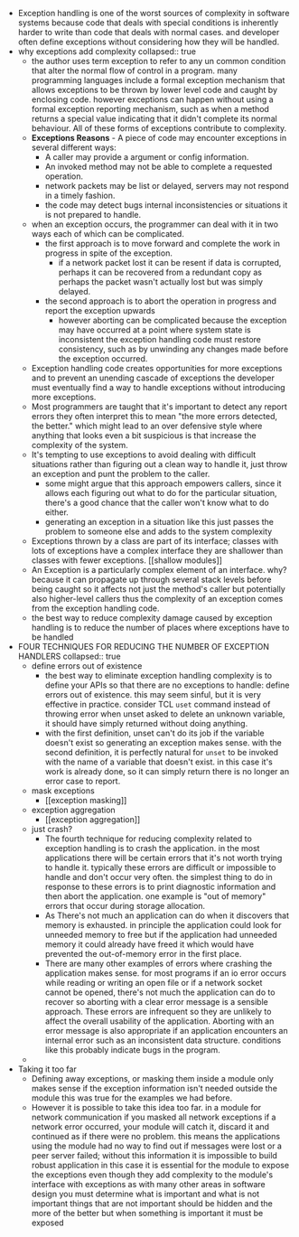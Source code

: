 - Exception handling is one of the worst sources of complexity in software systems because code that deals with special conditions is inherently harder to write than code that deals with normal cases. and developer often define exceptions without considering how they will be handled.
- why exceptions add complexity
  collapsed:: true
	- the author uses term exception to refer to any un common condition that alter the normal flow of control in a program. many programming languages include a formal exception mechanism that allows exceptions to be thrown by lower level code and caught by enclosing code. however exceptions can happen without using a formal exception reporting mechanism, such as when a method returns a special value indicating that it didn't complete its normal behaviour. All of these forms of exceptions contribute to complexity.
	- **Exceptions Reasons** - A piece of code may encounter exceptions in several different ways:
		- A caller may provide a argument or config information.
		- An invoked method may not be able to complete a requested operation.
		- network packets may be list or delayed, servers may not respond in a timely fashion.
		- the code may detect bugs internal inconsistencies or situations it is not prepared to handle.
	- when an exception occurs, the programmer can deal with it in two ways each of which can be complicated.
		- the first approach is to move forward and complete the work in progress in spite of the exception.
			- if a network packet lost it can be resent if data is corrupted, perhaps it can be recovered from a redundant copy as perhaps the packet wasn't actually lost but was simply delayed.
		- the second approach is to abort the operation in progress and report the exception upwards
			- however aborting can be complicated because the exception may have occurred at a point where system state is inconsistent the exception handling code must restore consistency, such as by unwinding any changes made before the exception occurred.
	- Exception handling code creates opportunities for more exceptions and to prevent an unending cascade of exceptions the developer must eventually find a way to handle exceptions without introducing more exceptions.
	- Most programmers are taught that it's important to detect any report errors they often interpret this to mean "the more errors detected, the better." which might lead to an over defensive style where anything that looks even a bit suspicious is that increase the complexity of the system.
	- It's tempting to use exceptions to avoid dealing with difficult situations rather than figuring out a clean way to handle it, just throw an exception and punt the problem to the caller.
		- some might argue that this approach empowers callers, since it allows each figuring out what to do for the particular situation, there's a good chance that the caller won't know what to do either.
		- generating an exception in a situation like this just passes the problem to someone else and adds to the system complexity
	- Exceptions thrown by a class are part of its interface; classes with lots of exceptions have a complex interface they are shallower than classes with fewer exceptions. [[shallow modules]]
	- An Exception is a particularly complex element of an interface. why? because it can propagate up through several stack levels before being caught so it affects not just the method's caller but potentially also higher-level callers thus the complexity of an exception comes from the exception handling code.
	- the best way to reduce complexity damage caused by exception handling is to reduce the number of places where exceptions have to be handled
- FOUR TECHNIQUES FOR REDUCING THE NUMBER OF EXCEPTION HANDLERS
  collapsed:: true
	- define errors out of existence
		- the best way to eliminate exception handling complexity is to define your APIs so that there are no exceptions to handle: define errors out of existence. this may seem sinful, but it is very effective in practice. consider TCL `uset` command instead of throwing error when unset asked to delete an unknown variable, it should have simply returned without doing anything.
		- with the first definition, unset can't do its job if the variable doesn't exist so generating an exception makes sense. with the second definition, it is perfectly natural for `unset` to be invoked with the name of a variable that doesn't exist. in this case it's work is already done, so it can simply return there is no longer an error case to report.
	- mask exceptions
		- [[exception masking]]
	- exception aggregation
		- [[exception aggregation]]
	- just crash?
		- The fourth technique for reducing complexity related to exception handling is to crash the application. in the most applications there will be certain errors that it's not worth trying to handle it. typically these errors are difficult or impossible to handle and don't occur very often. the simplest thing to do in response to these errors is to print diagnostic information and then abort the application. one example is "out of memory" errors that occur during storage allocation.
		- As There's not much an application can do when it discovers that memory is exhausted. in principle the application could look for unneeded memory to free but if the application had unneeded memory it could already have freed it which would have prevented the out-of-memory error in the first place.
		- There are many other examples of errors where crashing the application makes sense. for most programs if an io error occurs while reading or writing an open file or if a network socket cannot be opened, there's not much the application can do to recover so aborting with a clear error message is a sensible approach. These errors are infrequent so they are unlikely to affect the overall usability of the application. Aborting with an error message is also appropriate if an application encounters an internal error such as an inconsistent data structure. conditions like this probably indicate bugs in the program.
	-
- Taking it too far
	- Defining away exceptions, or masking them inside a module only makes sense if the exception information isn't needed outside the module this was true for the examples we had before.
	- However it is possible to take this idea too far. in a module for network communication if you masked all network exceptions if a network error occurred, your module will catch it, discard it and continued as if there were no problem. this means the applications using the module had no way to find out if messages were lost or a peer server failed; without this information it is impossible to build robust application in this case it is essential for the module to expose the exceptions even though they add complexity to the module's interface with exceptions as with many other areas in software design you must determine what is important and what is not important things that are not important should be hidden and the more of the better but when something is important it must be exposed